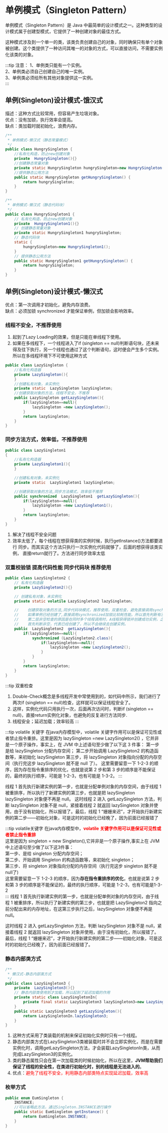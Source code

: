 
# 单例模式（Singleton Pattern）
单例模式（Singleton Pattern）是 Java 中最简单的设计模式之一。这种类型的设计模式属于创建型模式，它提供了一种创建对象的最佳方式。

这种模式涉及到一个单一的类，该类负责创建自己的对象，同时确保只有单个对象被创建。这个类提供了一种访问其唯一的对象的方式，可以直接访问，不需要实例化该类的对象。

:::tip 注意：
1、单例类只能有一个实例。  
2、单例类必须自己创建自己的唯一实例。  
3、单例类必须给所有其他对象提供这一实例。  
:::

## 单例(Singleton)设计模式-饿汉式

描述：这种方式比较常用，但容易产生垃圾对象。  
优点：没有加锁，执行效率会提高。  
缺点：类加载时就初始化，浪费内存。  

```java
/**
 * 单例模式-懒汉式（静态常量模式）
 */
public class HungrySingleton {
    //私有化构造，防止new创建对象
    private  HungrySingleton(){}
    //创建静态常量对象
    private static HungrySingleton hungrySingleton=new HungrySingleton();
    //提供静态公用方法
    public static HungrySingleton getHungrySingleton() {
        return hungrySingleton;
    }
}
```

```java
/**
 * 单例模式-懒汉式（静态代码块）
 */
public class HungrySingleton1 {
    // 私有化构造，防止new创建对象
    private  HungrySingleton1(){}
    // 创建静态常量对象
    private static HungrySingleton1 hungrySingleton;
    // 静态代码块
    static {
        hungrySingleton=new HungrySingleton1();
    }
    // 提供静态公用方法
    public static HungrySingleton1 getHungrySingleton() {
        return hungrySingleton;
    }
}
```

## 单例(Singleton)设计模式-懒汉式

优点：第一次调用才初始化，避免内存浪费。  
缺点：必须加锁 synchronized 才能保证单例，但加锁会影响效率。

### 线程不安全，不推荐使用
1. 起到了Lazy Loading的效果，但是只能在单线程下使用。
2. 如果在多线程下，一个线程进入了if (singleton == null)判断语句块，还未来得及往下执行，另一个线程也通过了这个判断语句，这时便会产生多个实例。所以在多线程环境下不可使用这种方式

```java
public class LazySingleton {
    //私有化构造器
    private LazySingleton(){
    }
    //创建私有对象，未实例化
    private static  LazySingleton lazySingleton;
    //创建获取对象的方法，线程不安全，不推荐
    public LazySingleton getLazySingleton(){
        if(lazySingleton==null){
            lazySingleton =new LazySingleton();
        }
        return lazySingleton;
    }
}
```

### 同步方法方式，效率低，不推荐使用

```java
public class LazySingleton1
{
    //私有化构造器
    private LazySingleton1(){
    }

    //创建私有对象，未实例化
    private static  LazySingleton1 lazySingleton;

    //创建获取对象的方法,同步方法模式，效率低不推荐
    public synchronized  LazySingleton1  getLazySingleton(){
        if(lazySingleton==null){
            lazySingleton =new LazySingleton1();
        }
        return lazySingleton;
    }
}
```
1. 解决了线程不安全问题
2. 效率太低了，每个线程在想获得类的实例时候，执行getInstance()方法都要进行
同步。而其实这个方法只执行一次实例化代码就够了，后面的想获得该类实例， 直接return就行了。方法进行同步效率太低

### 双重校验锁 提高代码性能 同步代码块 推荐使用

```java
public class LazySingleton2 {
    // 私有化构造器
    private LazySingleton2(){}

    // 创建私有对象，未实例化
    private static volatile LazySingleton2 lazySingleton;

    //    创建获取对象的方法,同步代码块模式，推荐使用，双重检查，避免直接调用synchronized造成性能浪费
    //    如果单例已经创建了,直接调用synchronized加锁比较耗性能。所以首先判断有没有创建，没创建再加锁。
    //    第二层非空检查的原因是在同时多个线程调用时，A线程获得锁并创建成功实例，之后释放锁，前面一起竞争的B线程获得锁，
    //    首先判断非空，代表已经创建了，所以不会继续去创建实例。
    public  LazySingleton2  getLazySingleton(){
        if(lazySingleton==null){
            synchronized (LazySingleton2.class){
                if(lazySingleton==null){
                    lazySingleton =new LazySingleton2();
                }
            }
        }
        return lazySingleton;
    }
}
```
:::tip 双重检查
1. Double-Check概念是多线程开发中常使用到的，如代码中所示，我们进行了两次if (singleton == null)检查，这样就可以保证线程安全了。
2. 这样，实例化代码只用执行一次，后面再次访问时，判断if (singleton == null)，直接return实例化对象，也避免的反复进行方法同步.
3. 线程安全；延迟加载；效率较高
:::

:::tip volatile 关键字
在java内存模型中，volatile 关键字作用可以是保证可见性或者禁止指令重排。这里是因为  lazySingleton =new LazySingleton2() ，它并非是一个原子操作，事实上，在 JVM 中上述语句至少做了以下这 3 件事：
第一步是给 lazySingleton 分配内存空间；
第二步开始调用 LazySingleton2 的构造函数等，来初始化 lazySingleton
第三步，将 lazySingleton 对象指向分配的内存空间（执行完这步 lazySingleton 就不是 null 了）。
这里需要留意一下 1-2-3 的顺序，因为存在指令重排序的优化，也就是说第 2 步和第 3 步的顺序是不能保证的，最终的执行顺序，可能是 1-2-3，也有可能是 1-3-2。
:::

线程 1 首先执行新建实例的第一步，也就是分配单例对象的内存空间，由于线程 1 被重排序，所以执行了新建实例的第三步，也就是把 lazySingleton lazySingleton 对象便不再是 null。
这时线程 2 进入 getLazySingleton 方法，判断 lazySingleton 对象不是 null，紧接着线程 2 就返回 lazySingleton 对象并使用，由于没有初始化，所以报错了。最后，线程 1 “姗姗来迟”，才开始执行新建实例的第二步——初始化对象，可是这时的初始化已经晚了，因为前面已经报错了


:::tip volatile关键字
在java内存模型中，<font color='red'><strong>volatile 关键字作用可以是保证可见性或者禁止指令重排</strong></font>  
这里是因为 singleton = new Singleton(),它并非是一个原子操作,事实上在 JVM 中上述语句至少做了以下这3件事：  
第一步、是给 singleton 分配内存空间；  
第二步、开始调用 Singleton 的构造函数等，来初始化 singleton；  
第三步、将 singleton 对象指向分配的内存空间（执行完这步 singleton 就不是 null了)  
这里需要留意一下 1-2-3 的顺序，因为**存在指令重排序的优化**，也就是说第 2 步和第 3 步的顺序是不能保证的，最终的执行顺序，可能是 1-2-3，也有可能是1-3-2  
:::
线程 1 首先执行新建实例的第一步，也就是分配单例对象的内存空间，由于线程 1 被重排序，所以执行了新建实例的第三步，也就是把 LazySingleton2 指向之前分配出来的内存地址，在这第三步执行之后，lazySingleton 对象便不再是 null。  

这时线程 2 进入 getLazySingleton 方法，判断 lazySingleton 对象不是 null，紧接着线程 2 就返回 lazySingleton 对象并使用，由于没有初始化，所以报错了。最后，线程 1 “姗姗来迟”，才开始执行新建实例的第二步——初始化对象，可是这时的初始化已经晚了，因为前面已经报错了。  

### 静态内部类方式 

```java
/**
 * 懒汉式-静态内部类方式
 */
public class LazySingleton3 {
    private  LazySingleton3(){}
    // 静态内部类使用到才加载，所以起到了延迟加载的作用
    private static class LazySingletonIn{
        private final static LazySingleton3 lazySingleton3=new LazySingleton3();
    }
    public static LazySingleton3 getLazySingleton(){
        return LazySingletonIn.lazySingleton3;
    }
}
```
1. 这种方式采用了类装载的机制来保证初始化实例时只有一个线程。
2. 静态内部类方式在LazySingleton3类被装载时并不会立即实例化，而是在需要实例化时，调用getLazySingleton方法，才会装载LazySingletonIn类，从而完成LazySingleton3的实例化。
3. 类的静态属性只会在第一次加载类的时候初始化，所以在这里，**JVM帮助我们保证了线程的安全性，在类进行初始化时，别的线程是无法进入的**。
4. 优点：<font color='red'>避免了线程不安全，利用静态内部类特点实现延迟加载，效率高</font>

### 枚举方式

```java
public enum EumSingleton {
    INSTANCE;
    //可以省略此方法，通过Singleton.INSTANCE进行操作
    public static EumSingleton getInstance() {
        return EumSingleton.INSTANCE;
    }
}
```
